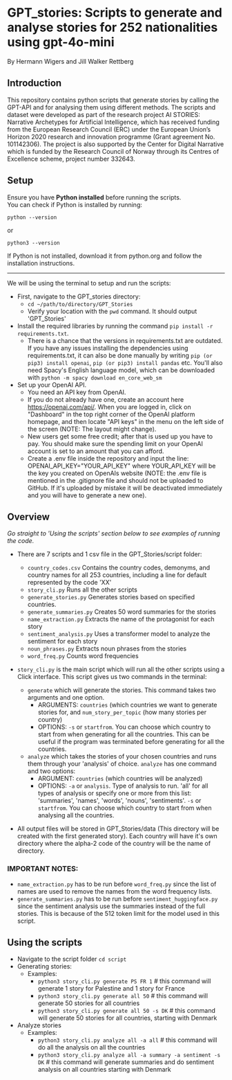 # GPT_stories: Scripts to generate and analyse stories for 252 nationalities using gpt-4o-mini 

By Hermann Wigers and Jill Walker Rettberg

## Introduction
This repository contains python scripts that generate stories by calling the GPT-API and for analysing them using different methods. The scripts and dataset were developed as part of the research project AI STORIES: Narrative Archetypes for Artificial Intelligence, which has received funding from the European Research Council (ERC) under the European Union’s Horizon 2020 research and innovation programme (Grant agreement No. 101142306). The project is also supported by the Center for Digital Narrative which is funded by the Research Council of Norway through its Centres of Excellence scheme, project number 332643.

## Setup
Ensure you have **Python installed** before running the scripts.  
You can check if Python is installed by running:

```
python --version
```
or
```
python3 --version
```
If Python is not installed, download it from python.org and follow the installation instructions.

---------------------------

We will be using the terminal to setup and run the scripts:
- First, navigate to the GPT_stories directory:
    - `cd ~/path/to/directory/GPT_Stories`
    - Verify your location with the `pwd` command. It should output 'GPT_Stories'
- Install the required libraries by running the command `pip install -r requirements.txt`.
    - There is a chance that the versions in requirements.txt are outdated. If you have any issues installing the dependencies using requirements.txt, it can also be done manually by writing `pip (or pip3) install openai`, `pip (or pip3) install pandas` etc. You'll also need Spacy's English language model, which can be downloaded with `python -m spacy download en_core_web_sm`
- Set up your OpenAI API.
    - You need an API key from OpenAI. 
    - If you do not already have one, create an account here https://openai.com/api/. When you are logged in, click on "Dashboard" in the top right corner of the OpenAI platform homepage, and then locate "API keys" in the menu on the left side of the screen (NOTE: The layout might change).
    - New users get some free credit; after that is used up you have to pay. You should make sure the spending limit on your OpenAI account is set to an amount that you can afford.
    - Create a .env file inside the repository and input the line: OPENAI_API_KEY="YOUR_API_KEY" where YOUR_API_KEY will be the key you created on OpenAIs website (NOTE: the .env file is mentioned in the .gitignore file and should not be uploaded to GitHub. If it's uploaded by mistake it will be deactivated immediately and you will have to generate a new one).
## Overview
*Go straight to 'Using the scripts' section below to see examples of running the code.*
- There are 7 scripts and 1 csv file in the GPT_Stories/script folder:
    - `country_codes.csv` Contains the country codes, demonyms, and country names for all 253 countries, including a line for default represented by the code 'XX'   
    - `story_cli.py` Runs all the other scripts
    - `generate_stories.py` Generates stories based on specified countries. 
    - `generate_summaries.py` Creates 50 word summaries for the stories
    - `name_extraction.py` Extracts the name of the protagonist for each story
    - `sentiment_analysis.py` Uses a transformer model to analyze the sentiment for each story
    - `noun_phrases.py` Extracts noun phrases from the stories
    - `word_freq.py` Counts word frequencies
- `story_cli.py` is the main script which will run all the other scripts using a Click interface. This script gives us two commands in the terminal:
    - `generate` which will generate the stories. This command takes two arguments and one option.
        - ARGUMENTS: `countries` (which countries we want to generate stories for, and `num_story_per_topic` (how many stories per country)
        - OPTIONS: `-s` or `startfrom`. You can choose which country to start from when generating for all the countries. This can be useful if the program was terminated before generating for all the countries.
    - `analyze` which takes the stories of your chosen countries and runs them through your 'analysis' of choice. `analyze` has one command and two options:
        - ARGUMENT: `countries` (which countries will be analyzed)
        - OPTIONS: `-a` or `analysis`. Type of analysis to run. 'all' for all types of analysis or specify one or more from this list: 'summaries', 'names', 'words', 'nouns',  'sentiments'. `-s` or `startfrom`. You can choose which country to start from when analysing all the countries.
          
- All output files will be stored in GPT_Stories/data (This directory will be created with the first generated story). Each country will have it's own directory where the alpha-2 code of the country will be the name of directory. 

### IMPORTANT NOTES: 
- `name_extraction.py` has to be run before `word_freq.py` since the list of names are used to remove the names from the word frequency lists. 
- `generate_summaries.py` has to be run before `sentiment_huggingface.py` since the sentiment analysis use the summaries instead of the full stories. This is because of the 512 token limit for the model used in this script.

## Using the scripts
- Navigate to the script folder `cd script`
- Generating stories:
    - Examples:
        - `python3 story_cli.py generate PS FR 1`            # this command will generate 1 story for Palestine and 1 story for France
        - `python3 story_cli.py generate all 50`          # this command will generate 50 stories for all countries
        - `python3 story_cli.py generate all 50 -s DK`    # this command will generate 50 stories for all countries, starting with Denmark
- Analyze stories
    - Examples:
        - `python3 story_cli.py analyze all -a all`       # this command will do all the analysis on all the countries
        - `python3 story_cli.py analyze all -a summary -a sentiment -s DK` # this command will generate summaries and do sentiment analysis on all countries starting with Denmark



